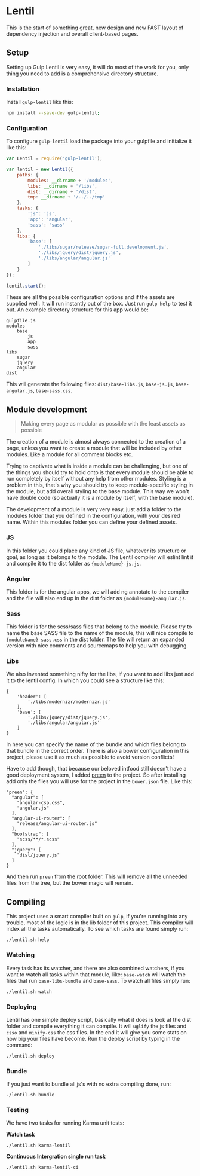 # Lentil

This is the start of something great, new design and new FAST layout of dependency injection and overall client-based pages.

## Setup

Setting up Gulp Lentil is very easy, it will do most of the work for you, only thing you need to add is a comprehensive directory structure.

### Installation

Install `gulp-lentil` like this:

```bash
npm install --save-dev gulp-lentil;
```

### Configuration

To configure `gulp-lentil` load the package into your gulpfile and initialize it like this:

```js
var Lentil = require('gulp-lentil');

var lentil = new Lentil({
    paths: {
        modules: __dirname + '/modules',
        libs: __dirname + '/libs',
        dist: __dirname + '/dist',
        tmp: __dirname + '/../../tmp'
    },
    tasks: {
        'js': 'js',
        'app': 'angular',
        'sass': 'sass'
    },
    libs: {
        'base': [
            './libs/sugar/release/sugar-full.development.js',
            './libs/jquery/dist/jquery.js',
            './libs/angular/angular.js'
        ]
    }
});

lentil.start();
```

These are all the possible configuration options and if the assets are supplied well. It will run instantly out of the box. Just run `gulp help` to test it out. An example directory structure for this app would be:

```
gulpfile.js
modules
    base
        js
        app
        sass
libs
    sugar
    jquery
    angular
dist
```

This will generate the following files: `dist/base-libs.js`, `base-js.js`, `base-angular.js`, `base-sass.css`.

## Module development

> Making every page as modular as possible with the least assets as possible

The creation of a module is almost always connected to the creation of a page, unless you want to create a module that will be included by other modules. Like a module for all comment blocks etc.

Trying to captivate what is inside a module can be challenging, but one of the things you should try to hold onto is that every module should be able to run completely by itself without any help from other modules. Styling is a problem in this, that's why you should try to keep module-specific styling in the module, but add overall styling to the base module. This way we won't have double code (so actually it is a module by itself, with the base module).

The development of a module is very very easy, just add a folder to the modules folder that you defined in the configuration, with your desired name. Within this modules folder you can define your defined assets.

### JS

In this folder you could place any kind of JS file, whatever its structure or goal, as long as it belongs to the module. The Lentil compiler will eslint lint it and compile it to the dist folder as `{moduleName}-js.js`.

### Angular

This folder is for the angular apps, we will add ng annotate to the compiler and the file will also end up in the dist folder as `{moduleName}-angular.js`.

### Sass

This folder is for the scss/sass files that belong to the module. Please try to name the base SASS file to the name of the module, this will nice compile to `{moduleName}-sass.css` in the dist folder. The file will return an expanded version with nice comments and sourcemaps to help you with debugging.

### Libs

We also invented something nifty for the libs, if you want to add libs just add it to the lentil config. In which you could see a structure like this:

```
{
    'header': [
        './libs/modernizr/modernizr.js'
    ],
    'base': [
        './libs/jquery/dist/jquery.js',
        './libs/angular/angular.js'
    ]
}
```

In here you can specify the name of the bundle and which files belong to that bundle in the correct order. There is also a bower configuration in this project, please use it as much as possible to avoid version conflicts!

Have to add though, that because our beloved intfood still doesn't have a good deployment system, I added [preen](https://www.npmjs.com/package/preen) to the project. So after installing add only the files you will use for the project in the `bower.json` file. Like this:

```
"preen": {
  "angular": [
    "angular-csp.css",
    "angular.js"
  ],
  "angular-ui-router": [
    "release/angular-ui-router.js"
  ],
  "bootstrap": [
    "scss/**/*.scss"
  ],
  "jquery": [
    "dist/jquery.js"
  ]
}
```

And then run `preen` from the root folder. This will remove all the unneeded files from the tree, but the bower magic will remain.

## Compiling

This project uses a smart compiler built on `gulp`, if you're running into any trouble, most of the logic is in the lib folder of this project. This compiler will index all the tasks automatically. To see which tasks are found simply run:

```
./lentil.sh help
```

### Watching

Every task has its watcher, and there are also combined watchers, if you want to watch all tasks within that module, like: `base-watch` will watch the files that run `base-libs-bundle` and `base-sass`. To watch all files simply run:

```
./lentil.sh watch
```

### Deploying

Lentil has one simple deploy script, basically what it does is look at the dist folder and compile everything it can compile. It will `uglify` the js files and `csso` and `minify-css` the css files. In the end it will give you some stats on how big your files have become. Run the deploy script by typing in the command:

```
./lentil.sh deploy
```

### Bundle

If you just want to bundle all js's with no extra compiling done, run:

```
./lentil.sh bundle
```

### Testing

We have two tasks for running Karma unit tests:

**Watch task**
```
./lentil.sh karma-lentil
```
**Continuous Intergration single run task**
```
./lentil.sh karma-lentil-ci
```
